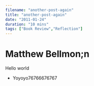 ```yaml
---
filename: "another-post-again"
title: "another-post-again"
date: "2011-01-24"
duration: "10 mins"
tags: ["Book Review","Reflection"]
---
```


# Matthew Bellmon;n
Hello world

- Yoyoyo76766676767